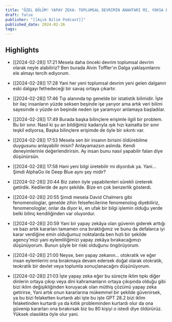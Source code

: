 ```yaml
---
title: "ÖZEL BÖLÜM! YAPAY ZEKA: TOPLUMSAL DEVRİMİN ANAHTARI MI, YOKSA ETİK ÇIKMAZIN İÇİNDE MİYİZ ?"
draft: false
publisher: "[[Açık Bilim Podcast]]"
published_date: 2024-02-26
tags:
---
```



## Highlights
* [[2024-02-28]] 17:21  Mesela daha önceki devrim toplumsal devrim olarak neyle alabiliriz? Ben burada Alvin Toffler'ın Dalga yaklaşımlarını ele almayı tercih ediyorum.

* [[2024-02-28]] 17:28  Yani her yeni toplumsal devrim yeni gelen dalganın eski dalgayı fethedeceği bir savaş ortaya çıkartır.

* [[2024-02-28]] 17:46  Tıp alanında tıp genelde bir istatistik bilimidir. İşte bir ilaç insanların yüzde seksen beşinde işe yarıyor ama artık veri bilimi sayesinde o yüzde on beşinde neden işe yaramıyor anlamaya başladılar.

* [[2024-02-28]] 17:49  Burada başka bilinçlere erişimle ilgili bir problem. Bu bir sınır. Nasıl ki şu an bildiğimiz kadarıyla ışık hızı kainatta bir sınır teşkil ediyorsa, Başka bilinçlere erişimde de öyle bir sıkıntı var.

* [[2024-02-28]] 17:53  Mesela sen bir insanın birisini öldürebilme duygusunu anlayabilir misin? Anlayamazsın aslında. Kendi deneyimlerinle değerlendirirsin. Ay insan bunu nasıl yapabilir falan diye düşünürsün.

* [[2024-02-28]] 17:58  Hani yeni bilgi üretebilir mi diyorduk ya. Yani... Şimdi AlphaGo ile Deep Blue aynı şey midir?

* [[2024-02-28]] 20:44  Biz zaten öyle yapabilenleri sürekli üreterek getirdik. Kedilerde de aynı şekilde. Bize en çok benzerlik gösterdi.

* [[2024-02-28]] 20:55  Şimdi mesela David Chalmers gibi fenomenologlar, genelde zihin felsefecilerine fenomenolog diyebiliriz, fenomenologlar, onlar da diyor ki, en ufak bir bilgi işlemin olduğu yerde belki bilinç kendiliğinden var oluyordur.

* [[2024-02-28]] 20:59  Yani bir yapay zekâya olan güvenin giderek arttığı ve bazı artık kararları tamamen ona bıraktığımız ve bunu da defalarca iyi karar verdiğine emin olduğumuz noktalarda ben hızlı bir şekilde agency'mizi yani eylemliliğimizi yapay zekâya bırakacağımızı düşünüyorum. Bunun şöyle bir riski olduğunu öngörüyorum.

* [[2024-02-28]] 21:00  Neyse, ben yapay zekanın... otokratik ve eğer insan eylemlerini ona bırakmaya devam edersek doğal olarak otokratik, teokratik bir devlet veya toplumla sonuçlanacağını düşünüyorum.

* [[2024-02-28]] 21:03  İşte yapay zeka eğer bu süreçte iklim tıpkı diğer dinlerin ortaya çıkışı veya dini kahramanların ortaya çıkışında olduğu gibi bizi iklim değişikliğinden koruyacak olan müthiş çözümü yapay zeka getirirse, Yani artık onun kararlarına mükemmel bir şekilde güvenirsek, ya bu bizi felaketten kurtardı abi işte bu işte GPT 28.2 bizi iklim felaketinden kurtardı ya da kıtlık probleminden kurtardı olur da ona güvenip kararları ona bırakırsak biz bu 80 kişiyi o istedi diye öldürürüz. Yüksek olasılıkta öyle olur yani.

